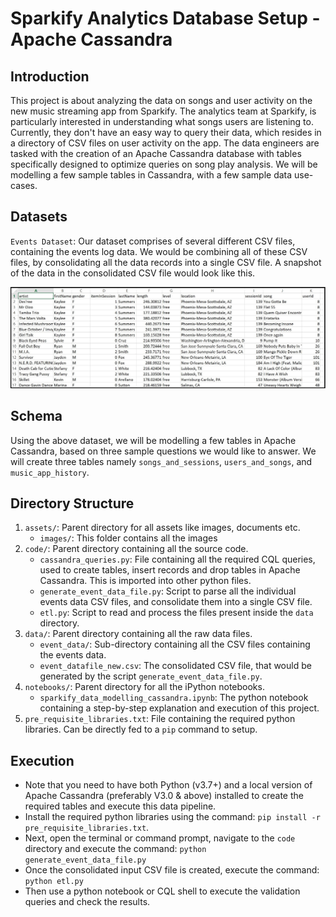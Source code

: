 
# Sparkify Analytics Database Setup - Apache Cassandra


## Introduction


This project is about analyzing the data on songs and user activity on the new music streaming app from Sparkify. The analytics team at Sparkify, is particularly interested in understanding what songs users are listening to. Currently, they don't have an easy way to query their data, which resides in a directory of CSV files on user activity on the app. The data engineers are tasked with the creation of an Apache Cassandra database with tables specifically designed to optimize queries on song play analysis. We will be modelling a few sample tables in Cassandra, with a few sample data use-cases.


## Datasets

`Events Dataset`: Our dataset comprises of several different CSV files, containing the events log data. We would be combining all of these CSV files, by consolidating all the data records into a single CSV file. A snapshot of the data in the consolidated CSV file would look like this.

![Events Data Snapshot](/assets/images/image_event_datafile_new.jpg)


## Schema

Using the above dataset, we will be modelling a few tables in Apache Cassandra, based on three sample questions we would like to answer. We will create three tables namely `songs_and_sessions`, `users_and_songs`, and `music_app_history`.


## Directory Structure

1. `assets/`: Parent directory for all assets like images, documents etc.
    - `images/`: This folder contains all the images
2. `code/`: Parent directory containing all the source code.
    - `cassandra_queries.py`: File containing all the required CQL queries, used to create tables, insert records and drop tables in Apache Cassandra. This is imported into other python files.
    - `generate_event_data_file.py`: Script to parse all the individual events data CSV files, and consolidate them into a single CSV file.
    - `etl.py`: Script to read and process the files present inside the `data` directory.
3. `data/`: Parent directory containing all the raw data files.
    - `event_data/`: Sub-directory containing all the CSV files containing the events data.
    - `event_datafile_new.csv`: The consolidated CSV file, that would be generated by the script `generate_event_data_file.py`.
4. `notebooks/`: Parent directory for all the iPython notebooks.
    - `sparkify_data_modelling_cassandra.ipynb`: The python notebook containing a step-by-step explanation and execution of this project.
5. `pre_requisite_libraries.txt`: File containing the required python libraries. Can be directly fed to a `pip` command to setup.


## Execution

 - Note that you need to have both Python (v3.7+) and a local version of Apache Cassandra (preferably V3.0 & above) installed to create the required tables and execute this data pipeline.
 - Install the required python libraries using the command:
 `pip install -r pre_requisite_libraries.txt`.
 - Next, open the terminal or command prompt, navigate to the `code` directory and execute the command:
 `python generate_event_data_file.py`
 - Once the consolidated input CSV file is created, execute the command:
 `python etl.py`
 - Then use a python notebook or CQL shell to execute the validation queries and check the results.
